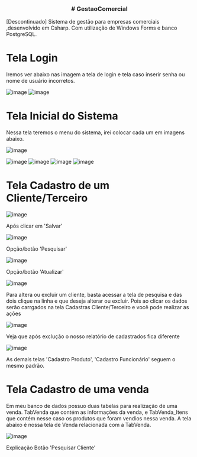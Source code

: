<h3 align="center"> 
# GestaoComercial
</h3> 

<p align="justify" >
  
[Descontinuado] Sistema de gestão para empresas comerciais ,desenvolvido em Csharp. Com utilização de Windows Forms e banco PostgreSQL. 
</p>

<h1> Tela Login </h1> 
Iremos ver abaixo nas imagem a tela de login e tela caso inserir senha ou nome de usuário incorretos.
  
   ![image](https://user-images.githubusercontent.com/76081229/177779978-4b5b3b35-9bfe-4b8b-9261-6f1e1a680eba.png)
   ![image](https://user-images.githubusercontent.com/76081229/177780052-7641fa71-33ff-4e58-8238-c8b15de64f25.png)

<h1> Tela Inicial do Sistema </h1> 
Nessa tela teremos o menu do sistema, irei colocar cada um em imagens abaixo. 


  ![image](https://user-images.githubusercontent.com/76081229/177780243-f7056f2d-0e5b-420d-906c-5074c96dbee0.png)


![image](https://user-images.githubusercontent.com/76081229/177780275-3223fbf4-24fe-41f1-87ee-7de52b03d65c.png)
![image](https://user-images.githubusercontent.com/76081229/177780306-15291fd1-37ef-48b4-94c8-2a14366e7f68.png)
![image](https://user-images.githubusercontent.com/76081229/177780381-247a0a03-c69f-4645-82bb-ddb1f24326eb.png)
![image](https://user-images.githubusercontent.com/76081229/177780408-76a9bac8-4675-4644-8e2e-e34482cbdbfa.png)

<h1> Tela Cadastro de um Cliente/Terceiro </h1> 

  ![image](https://user-images.githubusercontent.com/76081229/177781474-1f678f5e-48c9-4006-9d01-a3fb2ee6cd41.png)

Após clicar em 'Salvar' 

![image](https://user-images.githubusercontent.com/76081229/177781657-ded81469-4470-4d6a-a3ed-10cd3c764f39.png)

Opção/botão 'Pesquisar'

![image](https://user-images.githubusercontent.com/76081229/177781780-57f0187b-4f87-458c-864c-f712ad2b98a0.png)

Opção/botão 'Atualizar'

![image](https://user-images.githubusercontent.com/76081229/177781896-3b8b9f85-c044-42e0-936c-9068ac6c0269.png)

Para altera ou excluir um cliente, basta acessar a tela de pesquisa e das dois clique na linha e que deseja alterar ou excluir. Pois ao clicar os dados serão carrgados na tela Cadastras Cliente/Terceiro e você pode realizar as ações 

![image](https://user-images.githubusercontent.com/76081229/177782222-708bf218-27e9-4260-9950-d859a64526f9.png)

Veja que após exclução o nosso relatório de cadastrados fica diferente 

![image](https://user-images.githubusercontent.com/76081229/177782394-c0c390f2-ea01-404a-a6be-ed555cd1f7d0.png)

As demais telas 'Cadastro Produto', 'Cadastro Funcionário' seguem o mesmo padrão.

<h1> Tela Cadastro de uma venda </h1> 

Em meu banco de dados possuo duas tabelas para realização de uma venda. TabVenda que contém as informações da venda, e TabVenda_Itens que contém nesse caso os produtos que foram vendios nessa venda. 
A tela abaixo é nossa tela de Venda relacionada com a TabVenda. 

![image](https://user-images.githubusercontent.com/76081229/177783096-7fef3f0c-3d5d-4434-86a0-8454f5952f35.png)

Explicação Botão 'Pesquisar Cliente' 
